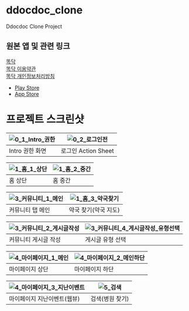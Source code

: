 # ddocdoc_clone  
    
Ddocdoc Clone Project  
    
## 원본 앱 및 관련 링크
  
[똑닥](https://ddocdoc.com/)  
[똑닥 이용약관](https://ddocdoc.com/terms/service)  
[똑닥 개인정보처리방침](https://ddocdoc.com/terms/privacy)  
    
    
- [Play Store](https://play.google.com/store/apps/details?id=com.bbros.sayup&hl=ko-KR)
- [App Store](https://apps.apple.com/kr/app/똑닥-병원을-쉽고-편리하게/id1014889755)
  
  
# 프로젝트 스크린샷
  
![0_1_Intro_권한](https://github.com/faithinker/ddocdoc_clone/assets/39996770/9c564e92-ee76-43ce-8de9-5e4fab7930a5) | ![0_2_로그인전](https://github.com/faithinker/ddocdoc_clone/assets/39996770/c630742a-162a-4c5c-9ef1-133eaccf91f1)
---|---|
Intro 권한 화면|로그인 Action Sheet
  
![1_홈_1_상단](https://github.com/faithinker/ddocdoc_clone/assets/39996770/ea0a012c-a6ae-4cdf-8916-a12b5c8de521) | ![1_홈_2_중간](https://github.com/faithinker/ddocdoc_clone/assets/39996770/76b41ea0-f6c8-49e5-b44b-063bdbf187fd)
---|---|
홈 상단|홈 중간
  
![3_커뮤니티_1_메인](https://github.com/faithinker/ddocdoc_clone/assets/39996770/d40de45a-46b8-4803-bf17-371a8d6c5d31) | ![1_홈_3_약국찾기](https://github.com/faithinker/ddocdoc_clone/assets/39996770/c648c64d-625a-4a55-828d-c18729c243a5)
---|---|
커뮤니티 탭 메인|약국 찾기(약국 지도)
  
![3_커뮤니티_2_게시글작성](https://github.com/faithinker/ddocdoc_clone/assets/39996770/24cc3020-c3a6-4346-ba5c-94990bbaba0c) | ![3_커뮤니티_4_게시글작성_유형선택](https://github.com/faithinker/ddocdoc_clone/assets/39996770/0b2fea50-3f90-43f0-899e-df0608652e7f)
---|---|
커뮤니티 게시글 작성|게시글 유형 선택
    
![4_마이페이지_1_메인](https://github.com/faithinker/ddocdoc_clone/assets/39996770/ea579592-14fa-4dc8-8055-eed3f5941aee) | ![4_마이페이지_2_메인하단](https://github.com/faithinker/ddocdoc_clone/assets/39996770/4590bcb0-848d-447b-8051-34fef84686a8)
---|---|
마이페이지 상단|마이페이지 하단
      
![4_마이페이지_3_지난이벤트](https://github.com/faithinker/ddocdoc_clone/assets/39996770/85b8c79c-5344-4252-8470-399cd644dd24) | ![5_검색](https://github.com/faithinker/ddocdoc_clone/assets/39996770/cedc53d5-b0e9-45fd-b4ac-897707d4a57d)
---|---|
마이페이지 지난이벤트(웹뷰)|검색(병원 찾기)